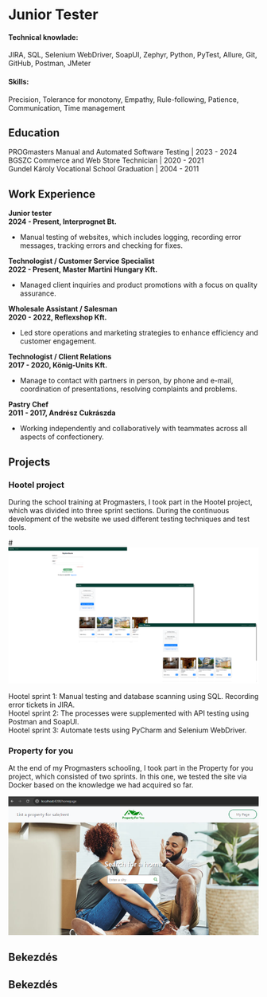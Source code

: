 # Junior Tester

#### Technical knowlade:

JIRA, SQL,
Selenium WebDriver,
SoapUI, Zephyr,
Python, PyTest,
Allure,
Git, GitHub,
Postman, JMeter

#### Skills:
Precision,
Tolerance for monotony,
Empathy,
Rule-following,
Patience,
Communication,
Time management

## Education
PROGmasters Manual and Automated Software Testing | 2023 - 2024<br />
BGSZC Commerce and Web Store Technician         	| 2020 - 2021<br />
Gundel Károly Vocational School Graduation        | 2004 - 2011<br />

## Work Experience
**Junior tester**<br />
**2024 - Present, Interprognet Bt.**
- Manual testing of websites, which includes logging, recording error messages, tracking errors and checking for fixes.

**Technologist / Customer Service Specialist**<br />
**2022 - Present, Master Martini Hungary Kft.**
- Managed client inquiries and product promotions with a focus on quality assurance.

**Wholesale Assistant / Salesman**<br />
**2020 - 2022, Reflexshop Kft.**
- Led store operations and marketing strategies to enhance efficiency and customer engagement.

**Technologist / Client Relations**<br />
**2017 - 2020, König-Units Kft.**
- Manage to contact with partners in person, by phone and e-mail, coordination of presentations, resolving complaints and problems.

**Pastry Chef**<br />
**2011 - 2017, Andrész Cukrászda**
- Working independently and collaboratively with teammates across all aspects of confectionery.

## Projects
### Hootel project
During the school training at Progmasters, I took part in the Hootel project, which was divided into three sprint sections. During the continuous development of the website we used different testing techniques and test tools.

#![Hootel homepages](/assets/images/hootel.png)

Hootel sprint 1: Manual testing and database scanning using SQL. Recording error tickets in JIRA.<br />
Hootel sprint 2: The processes were supplemented with API testing using Postman and SoapUI.<br />
Hootel sprint 3: Automate tests using PyCharm and Selenium WebDriver.<br />

### Property for you
At the end of my Progmasters schooling, I took part in the Property for you project, which consisted of two sprints. In this one, we tested the site via Docker based on the knowledge we had acquired so far.

![Property for you](/assets/images/prop.png)

## Bekezdés

## Bekezdés

